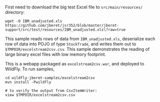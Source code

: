 First need to download the big test Excel file to `src/main/resources/` directory:

    wget -O IBM_unadjusted.xls https://github.com/jberet/jsr352/blob/master/jberet-support/src/test/resources/IBM_unadjusted.xls\?raw=true

This sample reads rows of data from `IBM_unadjusted.xls`, deserialize each row of data into POJO of type `StockTrade`,
and writes them out to `$TMPDIR/excelstream2csv.csv`.  This sample demonstrates the reading of large binary excel files
with low memory footprint.

This is a webapp packaged as `excelstream2csv.war`, and deployed to WildFly.  To run samples,

    cd wildfly-jberet-samples/excelstream2csv
    mvn install -Pwildfly

    # to verify the output from CsvItemWriter:
    view $TMPDIR/excelstream2csv.csv